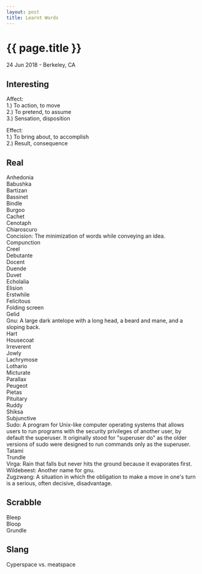 ```yaml
---
layout: post
title: Learnt Words
---
```


{{ page.title }}
================

<p class="meta">24 Jun 2018 - Berkeley, CA</p>

## Interesting
Affect:  
1.) To action, to move  
2.) To pretend, to assume  
3.) Sensation, disposition

Effect:  
1.) To bring about, to accomplish  
2.) Result, consequence

## Real
Anhedonia  
Babushka  
Bartizan  
Bassinet  
Bindle  
Burgoo  
Cachet  
Cenotaph  
​Chiaroscuro  
​Concision: The minimization of words while conveying an idea.  
Compunction  
Creel  
Debutante  
Docent  
​Duende  
Duvet  
Echolalia  
Elision  
Erstwhile  
Felicitous  
Folding screen  
Gelid  
Gnu: A large dark antelope with a long head, a beard and mane, and a sloping back.  
Hart  
Housecoat  
Irreverent  
Jowly  
Lachrymose  
Lothario  
Micturate  
Parallax  
Peugeot  
Pietas  
Pituitary  
Ruddy  
Shiksa  
Subjunctive  
Sudo: A program for Unix-like computer operating systems that allows users to run programs with the security privileges of another user, by default the superuser. It originally stood for "superuser do" as the older versions of sudo were designed to run commands only as the superuser.  
Tatami  
Trundle  
Virga: Rain that falls but never hits the ground because it evaporates first.  
Wildebeest: Another name for gnu.  
Zugzwang: A situation in which the obligation to make a move in one's turn is a serious, often decisive, disadvantage.

## Scrabble
Bleep  
Bloop  
Grundle

## Slang
Cyperspace vs. meatspace